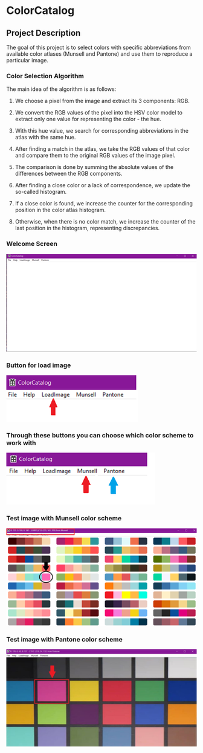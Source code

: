 # ColorCatalog

## Project Description

The goal of this project is to select colors with specific abbreviations from available color atlases (Munsell and Pantone) and use them to reproduce a particular image.

### Color Selection Algorithm

The main idea of the algorithm is as follows:

1. We choose a pixel from the image and extract its 3 components: RGB.

2. We convert the RGB values of the pixel into the HSV color model to extract only one value for representing the color - the hue.

3. With this hue value, we search for corresponding abbreviations in the atlas with the same hue.

4. After finding a match in the atlas, we take the RGB values of that color and compare them to the original RGB values of the image pixel.

5. The comparison is done by summing the absolute values of the differences between the RGB components.

6. After finding a close color or a lack of correspondence, we update the so-called histogram.

7. If a close color is found, we increase the counter for the corresponding position in the color atlas histogram.

8. Otherwise, when there is no color match, we increase the counter of the last position in the histogram, representing discrepancies.

### Welcome Screen
![theScreen.png](https://github.com/Lyudmil02/ColorCatalog/blob/main/Images/theScreen.png)

### Button for load image
![LoadImageButton.png](https://github.com/Lyudmil02/ColorCatalog/blob/main/Images/LoadImageButton.png)

### Through these buttons you can choose which color scheme to work with
![PantoneMunsellButtons.png](https://github.com/Lyudmil02/ColorCatalog/blob/main/Images/PantoneMunsellButtons.png)

### Test image with Munsell color scheme
![testImage.png](https://github.com/Lyudmil02/ColorCatalog/blob/main/Images/testImage.png)

### Test image with Pantone color scheme
![testImagePantone.jpg](https://github.com/Lyudmil02/ColorCatalog/blob/main/Images/testImagePantone.jpg)
